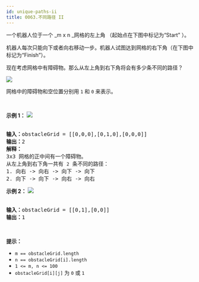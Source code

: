 ```yaml
---
id: unique-paths-ii
title: 0063.不同路径 II
---
```

一个机器人位于一个 _m x n _网格的左上角 （起始点在下图中标记为“Start” ）。

机器人每次只能向下或者向右移动一步。机器人试图达到网格的右下角（在下图中标记为“Finish”）。

现在考虑网格中有障碍物。那么从左上角到右下角将会有多少条不同的路径？

![](https://assets.leetcode-cn.com/aliyun-lc-upload/uploads/2018/10/22/robot_maze.png)

网格中的障碍物和空位置分别用 <code>1</code> 和 <code>0</code> 来表示。

 

**示例 1：**
![](https://assets.leetcode.com/uploads/2020/11/04/robot1.jpg)

<pre><br/><strong>输入：</strong>obstacleGrid = [[0,0,0],[0,1,0],[0,0,0]]<br/><strong>输出：</strong>2<br/><strong>解释：</strong><br/>3x3 网格的正中间有一个障碍物。<br/>从左上角到右下角一共有 <code>2</code> 条不同的路径：<br/>1. 向右 -&gt; 向右 -&gt; 向下 -&gt; 向下<br/>2. 向下 -&gt; 向下 -&gt; 向右 -&gt; 向右<br/></pre>

**示例 2：**
![](https://assets.leetcode.com/uploads/2020/11/04/robot2.jpg)

<pre><br/><strong>输入：</strong>obstacleGrid = [[0,1],[0,0]]<br/><strong>输出：</strong>1<br/></pre>

 

**提示：**


- <code>m == obstacleGrid.length</code>
- <code>n == obstacleGrid[i].length</code>
- <code>1 &lt;= m, n &lt;= 100</code>
- <code>obstacleGrid[i][j]</code> 为 <code>0</code> 或 <code>1</code>
